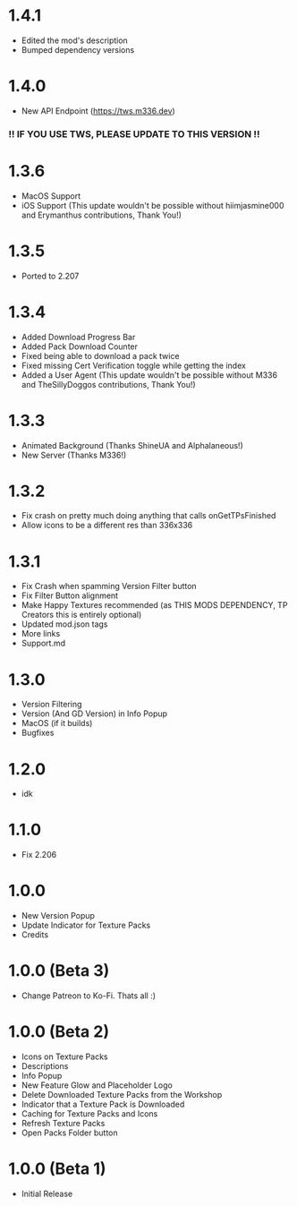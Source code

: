 # 1.4.1
- Edited the mod's description
- Bumped dependency versions

# 1.4.0
- New API Endpoint (https://tws.m336.dev)
### !! IF YOU USE TWS, PLEASE UPDATE TO THIS VERSION !!

# 1.3.6
- MacOS Support
- iOS Support
(This update wouldn't be possible without hiimjasmine000 and Erymanthus contributions, Thank You!)

# 1.3.5
- Ported to 2.207

# 1.3.4
- Added Download Progress Bar
- Added Pack Download Counter
- Fixed being able to download a pack twice
- Fixed missing Cert Verification toggle while getting the index
- Added a User Agent
(This update wouldn't be possible without M336 and TheSillyDoggos contributions, Thank You!)

# 1.3.3
- Animated Background (Thanks ShineUA and Alphalaneous!)
- New Server (Thanks M336!)
  
# 1.3.2
- Fix crash on pretty much doing anything that calls onGetTPsFinished
- Allow icons to be a different res than 336x336

# 1.3.1
- Fix Crash when spamming Version Filter button
- Fix Filter Button alignment
- Make Happy Textures recommended (as THIS MODS DEPENDENCY, TP Creators this is entirely optional)
- Updated mod.json tags
- More links
- Support.md

# 1.3.0
- Version Filtering
- Version (And GD Version) in Info Popup
- MacOS (if it builds)
- Bugfixes

# 1.2.0
- idk

# 1.1.0
- Fix 2.206
  
# 1.0.0
- New Version Popup
- Update Indicator for Texture Packs
- Credits

# 1.0.0 (Beta 3)
- Change Patreon to Ko-Fi. Thats all :)

# 1.0.0 (Beta 2)
- Icons on Texture Packs
- Descriptions
- Info Popup
- New Feature Glow and Placeholder Logo
- Delete Downloaded Texture Packs from the Workshop
- Indicator that a Texture Pack is Downloaded
- Caching for Texture Packs and Icons
- Refresh Texture Packs
- Open Packs Folder button

# 1.0.0 (Beta 1)
- Initial Release
